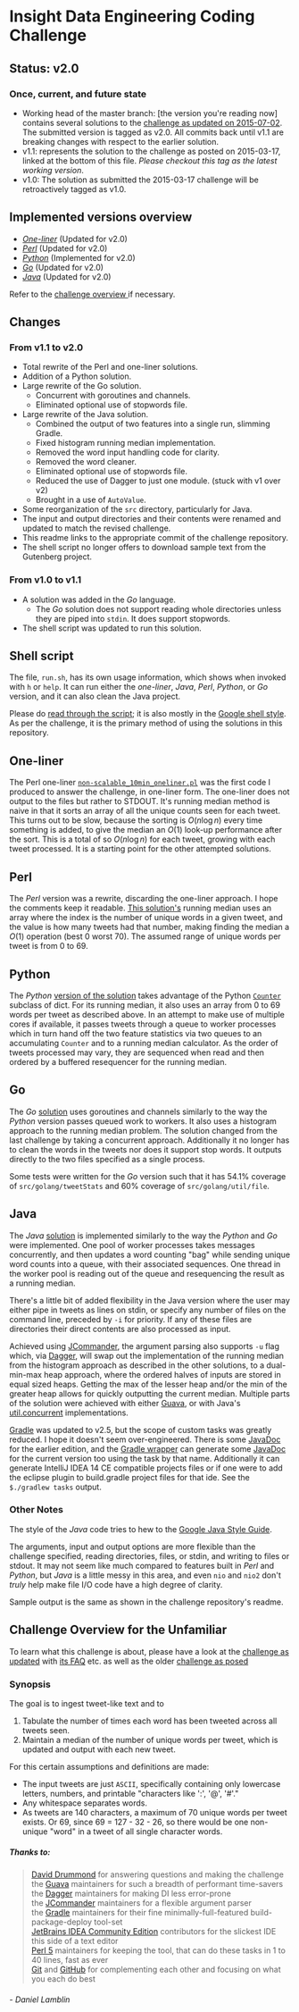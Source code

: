 Insight Data Engineering Coding Challenge
=========================================

Status: v2.0
------------
### Once, current, and future state ###

- Working head of the master branch: [the version you're reading now]
contains several solutions to the [challenge as updated on 2015-07-02](#challenge-july). The submitted version is tagged as v2.0. All
commits back until v1.1 are breaking changes with respect to the earlier
solution.
- v1.1: represents the solution to the challenge as posted on 2015-03-17,
linked at the bottom of this file. *Please checkout this tag as the latest
working version*.
- v1.0: The solution as submitted the 2015-03-17 challenge will be retroactively
tagged as v1.0.

Implemented versions overview
-----------------------------

- [_One-liner_](#one-liner)
 (Updated for v2.0)
- [_Perl_](#perl)
 (Updated for v2.0)
- [_Python_](#python)
 (Implemented for v2.0)
- [_Go_](#go)
 (Updated for v2.0)
- [_Java_](#java)
 (Updated for v2.0)

Refer to the [challenge overview ](#challenge-overview-for-the-unfamiliar) if
necessary.

Changes
-------

### From v1.1 to v2.0 ###
- Total rewrite of the Perl and one-liner solutions.
- Addition of a Python solution.
- Large rewrite of the Go solution.
  - Concurrent with goroutines and channels.
  - Eliminated optional use of stopwords file.
- Large rewrite of the Java solution.
  - Combined the output of two features into a single run, slimming Gradle.
  - Fixed histogram running median implementation.
  - Removed the word input handling code for clarity.
  - Removed the word cleaner.
  - Eliminated optional use of stopwords file.
  - Reduced the use of Dagger to just one module. (stuck with v1 over v2)
  - Brought in a use of `AutoValue`.
- Some reorganization of the `src` directory, particularly for Java.
- The input and output directories and their contents were renamed and updated
  to match the revised challenge.
- This readme links to the appropriate commit of the challenge repository.
- The shell script no longer offers to download sample text from the Gutenberg
  project.

### From v1.0 to v1.1 ###
- A solution was added in the _Go_ language.
  - The _Go_ solution does not support reading whole directories unless they are
    piped into `stdin`. It does support stopwords.
- The shell script was updated to run this solution.

Shell script
------------
The file, `run.sh`, has its own usage information, which shows when
invoked with `h` or `help`. It can run either the _one-liner_, _Java_, _Perl_,
_Python_, or _Go_ version, and it can also clean the Java project.

Please do [read through the script][run]; it is also mostly in the
[Google shell style][shellstyle]. As per the challenge, it is the primary
method of using the solutions in this repository.

One-liner
----------
The Perl one-liner [`non-scalable_10min_oneliner.pl`][oneliner] was the first
code I produced to answer the challenge, in one-liner form.
The one-liner does not output to the files but rather to STDOUT. It's running
median method is naive in that it sorts an array of all the unique counts seen
for each tweet. This turns out to be slow, because the sorting is
$O(n \log n)$ every time something is added, to give the median an $O(1)$
look-up performance after the sort. This is a total of so $O(n \log n)$ for
each tweet, growing with each tweet processed. It is a starting point for
the other attempted solutions.

Perl
----
The _Perl_ version was a rewrite, discarding the one-liner approach.
I hope the comments keep it readable.
[This solution's][.pl] running median uses an array where the index is the
number of unique words in a given tweet, and the value is how many tweets had
that number, making finding the median a $O(1)$ operation (best 0 worst 70).
The assumed range of unique words per tweet is from 0 to 69.

Python
------
The _Python_ [version of the solution][.py] takes advantage of the Python
[`Counter`][counter] subclass of dict. For its running median, it also uses
an array from 0 to 69 words per tweet as described above.
In an attempt to make use of multiple cores if available, it passes tweets
through a queue to worker processes which in turn hand off the two feature
statistics via two queues to an accumulating `Counter` and to a running median
calculator. As the order of tweets processed may vary, they are sequenced when
read and then ordered by a buffered resequencer for the running median.

Go
--
The _Go_ [solution][.go] uses goroutines and channels similarly to the way the _Python_ version passes queued work to workers.
It also uses a histogram approach to the running median problem. The solution
changed from the last challenge by taking a concurrent approach. Additionally it
no longer has to clean the words in the tweets nor does it support stop words.
It outputs directly to the two files specified as a single process.

Some tests were written for the _Go_ version such that it has 54.1% coverage of
`src/golang/tweetStats` and 60% coverage of `src/golang/util/file`.

Java
----
The _Java_ [solution][.java] is implemented similarly to the way the _Python_
and _Go_ were implemented. One pool of worker processes takes messages
concurrently, and then updates a word counting "bag" while sending unique word
counts into a queue, with their associated sequences. One thread in the worker
pool is reading out of the queue and resequencing the result as a running
median.

There's a little bit of added flexibility in the Java version where the user may
either pipe in tweets as lines on stdin, or specify any number of files on the
command line, preceded by `-i` for priority. If any of these files are
directories their direct contents are also processed as input.

Achieved using [JCommander][JCommander], the argument parsing also supports `-u`
flag which, via [Dagger][dagger], will swap out the implementation of the running
median from the histogram approach as described in the other solutions, to a
dual-min-max heap approach, where the ordered halves of inputs
are stored in equal sized heaps. Getting the max of the lesser heap and/or the
min of the greater heap allows for quickly outputting the current median.
Multiple parts of the solution were achieved with either [Guava][guava], or with
Java's [util.concurrent][concurrent] implementations.

[Gradle][gradle] was updated to v2.5, but the scope of custom tasks was greatly
reduced. I hope it doesn't seem over-engineered. There is some
[JavaDoc][javadoc1] for the earlier edition, and the [Gradle wrapper][gradlew]
can generate some [JavaDoc][javadoc2] for the current version too using the task
by that name. Additionally it can generate IntelliJ IDEA 14 CE compatible
projects files or if one were to add the eclipse plugin to build.gradle project
files for that ide. See the `$./gradlew tasks` output.

### Other Notes ###
The style of the _Java_ code tries to hew to the
[Google Java Style Guide][javastyle].

The arguments, input and output options are more flexible than the challenge
specified, reading directories, files, or stdin, and writing to files or
stdout. It may not seem like much compared to features built in _Perl_ and
_Python_, but _Java_ is a little messy in this area, and even `nio` and `nio2`
don't _truly_ help make file I/O code have a high degree of clarity.

Sample output is the same as shown in the challenge repository's readme.

Challenge Overview for the Unfamiliar
--------------------------------------
To learn what this challenge is about, please have a look at the
[challenge as updated][challenge-july] with [its FAQ][faq] etc.
as well as the older [challenge as posed][challenge]

### Synopsis ###
The goal is to ingest tweet-like text and to

1. Tabulate the number of times each word has been tweeted across all tweets
   seen.
2. Maintain a median of the number of unique words per tweet, which is updated
   and output with each new tweet.

For this certain assumptions and definitions are made:
- The input tweets are just `ASCII`, specifically containing only lowercase
  letters, numbers, and printable "characters like ':', '@', '#'."
- Any whitespace separates words.
- As tweets are 140 characters, a maximum of 70 unique words per tweet exists.
Or 69, since 69 = 127 - 32 - 26, so there would be one non-unique "word" in a
tweet of all single character words.

##### Thanks to: #####
> [David Drummond][ddrum] for answering questions and making the challenge  
> the [Guava][guava] maintainers for such a breadth of performant time-savers  
> the [Dagger][dagger] maintainers for making DI less error-prone  
> the [JCommander][JCommander] maintainers for a flexible argument parser  
> the [Gradle][gradle] maintainers for their fine minimally-full-featured build-package-deploy tool-set  
> [JetBrains IDEA Community Edition][IDEA] contributors for the slickest IDE this side of a text editor  
> [Perl 5][perl] maintainers for keeping the tool, that can do these tasks in 1 to 40 lines, fast as ever  
> [Git][git] and [GitHub][github] for complementing each other and focusing on what you each do best  

###### - Daniel Lamblin ######

[challenge]: https://github.com/InsightDataScience/cc-example/tree/0d01fc8f703930ce522536230a3829d618f9fe99 "Insight Data Science Coding Challenge Example"
[challenge-july]: https://github.com/InsightDataScience/cc-example/tree/1eb0b6e398c0ad069436e65f90dc6285c319acc1 "Insight Data Science Coding Challenge Example"
[faq]: https://github.com/InsightDataScience/cc-example#faq "Challenge FAQ"
[oneliner]: https://github.com/dlamblin/insight-data-engineering-code-challenge/blob/master/src/perl/non-scalable_10min_oneliner.pl
[.pl]: https://github.com/dlamblin/insight-data-engineering-code-challenge/blob/master/src/perl/tweetStats.pl "Perl running median unique words per line and word count"
[.py]: https://github.com/dlamblin/insight-data-engineering-code-challenge/blob/master/src/python/tweetStats.py "Python running median unique words per line and word count"
[counter]: https://docs.python.org/3.4/library/collections.html#collections.Counter "A Counter is a dictionary where key counts are stored as the key values"
[.go]: https://github.com/dlamblin/insight-data-engineering-code-challenge/blob/master/src/golang/tweetStats/tweetStats.go "Go running median unique words per line and word count"
[.java]: https://github.com/dlamblin/insight-data-engineering-code-challenge/blob/master/src/java/main/lamblin/tweetstats/TweetStatsCmd.java "Java running median unique words per line and word count"
[JCommander]: http://jcommander.org "JCommander - Because life is too short to parse command line parameters"
[dagger]: http://square.github.io/dagger/ "Dagger"
[guava]: https://github.com/google/guava "com.google.common"
[concurrent]: http://docs.oracle.com/javase/7/docs/api/java/util/concurrent/package-summary.html "java.util.concurrent"
[gradle]: http://gradle.org/getting-started-gradle-java/ "Open source build automation"
[gradlew]: https://spring.io/guides/gs/gradle/#_build_your_project_with_gradle_wrapper "The preferred way of starting a Gradle build"
[javastyle]: https://google-styleguide.googlecode.com/svn/trunk/javaguide.html "Google Java Style"
[run]: https://github.com/dlamblin/insight-data-engineering-code-challenge/blob/master/run.sh "run.sh"
[shellstyle]: https://google-styleguide.googlecode.com/svn/trunk/shell.xml "Google shell style guide"
[javadoc1]: http://dlamblin.github.io/insight-data-engineering-code-challenge/javadoc_v1.0/index.html "JavaDoc"
[javadoc2]: http://dlamblin.github.io/insight-data-engineering-code-challenge/javadoc_v2.0/index.html "JavaDoc"
[ddrum]: https://github.com/ddrum001 "David E Drummond on GitHub"
[IDEA]: https://www.jetbrains.com/idea/features/editions_comparison_matrix.html "Compare IDEA CE and Ultimate"
[perl]: https://www.perl.org/about.html "Six made Five better"
[git]: http://git-scm.com/book/en/v2/Getting-Started-Git-Basics "Mercurial is also worth considering..."
[github]: https://github.com "You are here, unless... well you checked out this repo."
